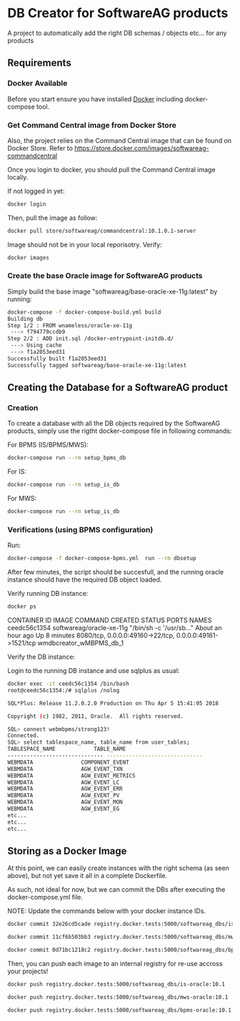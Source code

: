 # DB Creator for SoftwareAG products

A project to automatically add the right DB schemas / objects etc... for any products

## Requirements

### Docker Available
Before you start ensure you have installed [Docker](https://www.docker.com/products/overview)
including docker-compose tool.

### Get Command Central image from Docker Store
Also, the project relies on the Command Central image that can be found on Docker Store.
Refer to https://store.docker.com/images/softwareag-commandcentral

Once you login to docker, you should pull the Command Central image locally.

If not logged in yet:

```bash
docker login
```

Then, pull the image as follow:

```bash
docker pull store/softwareag/commandcentral:10.1.0.1-server
```

Image should not be in your local reporisotry. Verify:

```bash
docker images
```

### Create the base Oracle image for SoftwareAG products

Simply build the base image "softwareag/base-oracle-xe-11g:latest" by running:

```bash
docker-compose -f docker-compose-build.yml build
Building db
Step 1/2 : FROM wnameless/oracle-xe-11g
 ---> f794779ccdb9
Step 2/2 : ADD init.sql /docker-entrypoint-initdb.d/
 ---> Using cache
 ---> f1a2053eed31
Successfully built f1a2053eed31
Successfully tagged softwareag/base-oracle-xe-11g:latest
```

## Creating the Database for a SoftwareAG product

### Creation

To create a database with all the DB objects required by the SoftwareAG products, 
simply use the rigtht docker-compose file in following commands:

For BPMS (IS/BPMS/MWS):

```bash
docker-compose run --rm setup_bpms_db
```

For IS:

```bash
docker-compose run --rm setup_is_db
```

For MWS:

```bash
docker-compose run --rm setup_is_db
```

### Verifications (using BPMS configuration)

Run:

```bash
docker-compose -f docker-compose-bpms.yml  run --rm dbsetup
```

After few minutes, the script should be succesfull, and the running oracle instance should have the required DB object loaded.

Verify running DB instance:

```bash
docker ps
```

CONTAINER ID        IMAGE                      COMMAND                  CREATED             STATUS              PORTS                                                      NAMES
ceedc56c1354        softwareag/oracle-xe-11g   "/bin/sh -c '/usr/sb…"   About an hour ago   Up 8 minutes        8080/tcp, 0.0.0.0:49160->22/tcp, 0.0.0.0:49161->1521/tcp   wmdbcreator_wMBPMS_db_1

Verify the DB instance:

Login to the running DB instance and use sqlplus as usual:

```bash
docker exec -it ceedc56c1354 /bin/bash
root@ceedc56c1354:/# sqlplus /nolog

SQL*Plus: Release 11.2.0.2.0 Production on Thu Apr 5 15:41:05 2018

Copyright (c) 1982, 2011, Oracle.  All rights reserved.

SQL> connect webmbpms/strong123!
Connected.
SQL> select tablespace_name, table_name from user_tables;
TABLESPACE_NAME 	       TABLE_NAME
------------------------------ ------------------------------
WEBMDATA		       COMPONENT_EVENT
WEBMDATA		       AGW_EVENT_TXN
WEBMDATA		       AGW_EVENT_METRICS
WEBMDATA		       AGW_EVENT_LC
WEBMDATA		       AGW_EVENT_ERR
WEBMDATA		       AGW_EVENT_PV
WEBMDATA		       AGW_EVENT_MON
WEBMDATA		       AGW_EVENT_EG
etc...
etc...
etc...
```

## Storing as a Docker Image

At this point, we can easily create instances with the right schema (as seen above), but not yet save it all in a complete Dockerfile.

As such, not ideal for now, but we can commit the DBs after executing the docker-compose.yml file.

NOTE: Update the commands below with your docker instance IDs.

```bash
docker commit 32e26cd5cade registry.docker.tests:5000/softwareag_dbs/is-oracle:10.1

docker commit 11cf6b503bb3 registry.docker.tests:5000/softwareag_dbs/mws-oracle:10.1

docker commit 0d71bc1218c2 registry.docker.tests:5000/softwareag_dbs/bpms-oracle:10.1
```

Then, you can push each image to an internal registry for re-use accross your projects!

```bash
docker push registry.docker.tests:5000/softwareag_dbs/is-oracle:10.1

docker push registry.docker.tests:5000/softwareag_dbs/mws-oracle:10.1

docker push registry.docker.tests:5000/softwareag_dbs/bpms-oracle:10.1
```